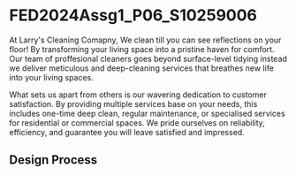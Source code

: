 # FED2024Assg1_P06_S10259006
At Larry's Cleaning Comapny, We clean till you can see reflections on your floor! By transforming your living space into a pristine haven for comfort. Our team of proffesional cleaners goes beyond surface-level tidying instead we deliver meticulous and deep-cleaning services that breathes new life into your living spaces.

What sets us apart from others is our wavering dedication to customer satisfaction. By providing multiple services base on your needs, this includes one-time deep clean, regular maintenance, or specialised services for residential or commercial spaces. We pride ourselves on reliability, efficiency, and guarantee you will leave satisfied and impressed.

## Design Process